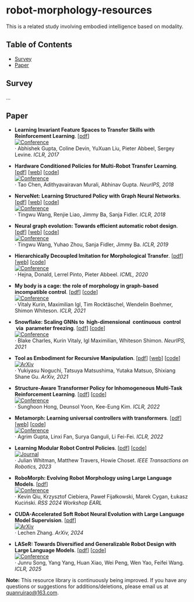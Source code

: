# robot-morphology-resources  

This is a related study involving embodied intelligence based on modality.  

## Table of Contents  
- [Survey](#survey)  
- [Paper](#paper)  

## Survey  
...  

## Paper  
- **Learning Invariant Feature Spaces to Transfer Skills with Reinforcement Learning**. [[pdf](https://arxiv.org/pdf/1703.02949)]  
  [![Conference](https://img.shields.io/badge/Conference-ICLR-green)](https://iclr.cc/)  
  · Abhishek Gupta, Coline Devin, YuXuan Liu, Pieter Abbeel, Sergey Levine. *ICLR, 2017*  

- **Hardware Conditioned Policies for Multi-Robot Transfer Learning**. [[pdf](https://arxiv.org/pdf/1811.09864)]  [[web](https://sites.google.com/view/robot-transfer-hcp)]  [[code](https://github.com/taochenshh/hcp)]  
  [![Conference](https://img.shields.io/badge/Conference-NeurIPS-green)](https://neurips.cc/)  
  · Tao Chen, Adithyavairavan Murali, Abhinav Gupta. *NeurIPS, 2018*  



- **NerveNet: Learning Structured Policy with Graph Neural Networks**. [[pdf](https://openreview.net/pdf?id=S1sqHMZCb)] [[web](https://www.cs.toronto.edu/~tingwuwang/nervenet.html)] [[code](https://github.com/WilsonWangTHU/NerveNet)]  
  [![Conference](https://img.shields.io/badge/Conference-ICLR-green)](https://iclr.cc/)  
  · Tingwu Wang, Renjie Liao, Jimmy Ba, Sanja Fidler. *ICLR, 2018*  


 - **Neural graph evolution: Towards efficient automatic robot design**. [[pdf](https://arxiv.org/pdf/1906.05370)] [[web](https://www.cs.toronto.edu/~henryzhou/NGE_website/)] [[code](https://github.com/WilsonWangTHU/neural_graph_evolution)]  
  [![Conference](https://img.shields.io/badge/Conference-ICLR-green)](https://iclr.cc/)   
  · Tingwu Wang, Yuhao Zhou, Sanja Fidler, Jimmy Ba. *ICLR, 2019*

- **Hierarchically Decoupled Imitation for Morphological Transfer**. [[pdf](https://proceedings.mlr.press/v119/hejna20a/hejna20a.pdf)] [[web](https://sites.google.com/berkeley.edu/morphology-transfer)] [[code](https://github.com/jhejna/hierarchical_morphology_transfer)]  
  [![Conference](https://img.shields.io/badge/Conference-ICML-green)](https://icml.cc/)  
  · Hejna, Donald, Lerrel Pinto, Pieter Abbeel. *ICML, 2020*  

 - **My body is a cage: the role of morphology in graph-based incompatible control**. [[pdf](https://openreview.net/pdf?id=N3zUDGN5lO)] [[code](https://github.com/yobibyte/amorpheus?tab=readme-ov-file)]  
  [![Conference](https://img.shields.io/badge/Conference-ICLR-green)](https://iclr.cc/)   
  · Vitaly Kurin, Maximilian Igl, Tim Rocktäschel, Wendelin Boehmer, Shimon Whiteson. *ICLR, 2021*

- **Snowflake: Scaling GNNs to  high-dimensional  continuous  control  via  parameter freezing**. [[pdf](https://openreview.net/pdf?id=REjT_c1Eejk)] [[code](https://github.com/thecharlieblake/snowflake)]  
  [![Conference](https://img.shields.io/badge/Conference-NeurIPS-green)](https://neurips.cc/)  
  · Blake Charles, Kurin Vitaly, Igl Maximilian, Whiteson Shimon. *NeurIPS, 2021*

- **Tool as Embodiment for Recursive Manipulation**. [[pdf](https://arxiv.org/pdf/2112.00359)] [[web](https://sites.google.com/view/recursivemanipulation)] [[code](https://anonymous.4open.science/r/tae-412B/README.md)]  
  [![ArXiv](https://img.shields.io/badge/ArXiv-2112.00359-red)](https://arxiv.org/abs/2112.00359)  
  · Yukiyasu Noguchi, Tatsuya Matsushima, Yutaka Matsuo, Shixiang Shane Gu. *ArXiv, 2021*  

 - **Structure-Aware Transformer Policy for Inhomogeneous Multi-Task Reinforcement Learning**. [[pdf](https://openreview.net/pdf?id=fy_XRVHqly)] [[code](https://github.com/sunghoonhong/SWAT)]  
  [![Conference](https://img.shields.io/badge/Conference-ICLR-green)](https://iclr.cc/)   
  · Sunghoon Hong, Deunsol Yoon, Kee-Eung Kim. *ICLR, 2022*

 - **Metamorph: Learning universal controllers with transformers**. [[pdf](https://openreview.net/pdf/7ef00fd81bdb696532e182f6073e6e6d9cb15e98.pdf)] [[web](https://metamorph-iclr.github.io/site/)] [[code](https://github.com/agrimgupta92/metamorph)]  
  [![Conference](https://img.shields.io/badge/Conference-ICLR-green)](https://iclr.cc/)   
  · Agrim Gupta, Linxi Fan, Surya Ganguli, Li Fei-Fei. *ICLR, 2022* 

 - **Learning Modular Robot Control Policies**. [[pdf](https://arxiv.org/pdf/2105.10049)] [[code](https://github.com/WilsonWangTHU/neural_graph_evolution)]  
  [![Journal](https://img.shields.io/badge/Journal-IEEE_Transactions_on_Robotics-blue)](https://ieeexplore.ieee.org/xpl/RecentIssue.jsp?punumber=8860)  
  · Julian Whitman, Matthew Travers, Howie Choset. *IEEE Transactions on Robotics, 2023*

 - **RoboMorph: Evolving Robot Morphology using Large Language Models**. [[pdf](https://openreview.net/pdf?id=pvqj1S08Rd)]  
  [![Conference](https://img.shields.io/badge/Conference-RSS-green)](https://earl.robot-learning.net/)     
  · Kevin Qiu, Krzysztof Ciebiera, Paweł Fijałkowski, Marek Cygan, Łukasz Kuciński. *RSS 2024 Workshop EARL*

- **CUDA-Accelerated Soft Robot Neural Evolution with Large Language Model Supervision**. [[pdf](https://arxiv.org/pdf/2405.00698)]  
  [![ArXiv](https://img.shields.io/badge/ArXiv-2405.00698-red)](https://arxiv.org/pdf/2405.00698)  
  · Lechen Zhang. *ArXiv, 2024*  

 - **LASeR: Towards Diversified and Generalizable Robot Design with Large Language Models**. [[pdf](https://openreview.net/pdf?id=7mlvOHL6qJ)] [[code](https://github.com/WoodySJR/LASeR)]  
  [![Conference](https://img.shields.io/badge/Conference-ICLR-green)](https://iclr.cc/)   
  · Junru Song, Yang Yang, Huan Xiao, Wei Peng, Wen Yao, Feifei Wang. *ICLR, 2025*

**Note:** This resource library is continuously being improved. If you have any questions or suggestions for additions/deletions, please email us at quanruirao@163.com.  
